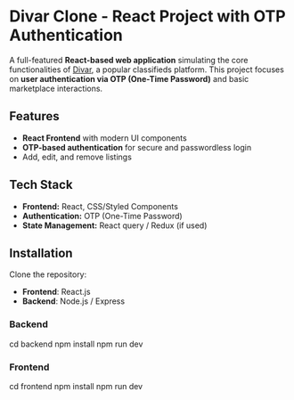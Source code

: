 
# Divar Clone - React Project with OTP Authentication

A full-featured **React-based web application** simulating the core functionalities of [Divar](https://divar.ir), a popular classifieds platform. This project focuses on **user authentication via OTP (One-Time Password)** and basic marketplace interactions.

## Features

- **React Frontend** with modern UI components
- **OTP-based authentication** for secure and passwordless login
- Add, edit, and remove listings 


## Tech Stack

- **Frontend:** React, CSS/Styled Components
- **Authentication:** OTP (One-Time Password)
- **State Management:** React query / Redux (if used)


## Installation

Clone the repository:

- **Frontend**: React.js
- **Backend**: Node.js / Express

### Backend
cd backend
npm install
npm run dev

### Frontend
cd frontend
npm install
npm run dev


